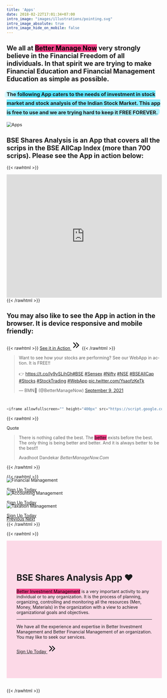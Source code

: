 ```yaml
---
title: 'Apps'
date: 2018-02-22T17:01:34+07:00
intro_image: "images/illustrations/pointing.svg"
intro_image_absolute: true
intro_image_hide_on_mobile: false
---
```


## We all at <mark>Better Manage Now</mark> very strongly believe in the Financial Freedom of all individuals. In that spirit we are trying to make Financial Education and Financial Management Education as simple as possible.

### <span class="blue">The following App caters to the needs of investment in stock market and stock analysis of the Indian Stock Market. This app is free to use and we are trying hard to keep it FREE FOREVER.<span>

<style>
.blue {  
  margin: 0 -0.4em;
  padding: 0.1em 0.4em;
  line-height: 1.8em;
  border-radius: 0.8em 0.3em;
  background: transparent;
  background-image: linear-gradient(
    to right,
    rgba(0, 217, 255, 0.1),
    rgba(0, 217, 255, 0.7) 4%,
    rgba(0, 217, 255, 0.3)
  );
  //-webkit-box-decoration-break: clone;
  //box-decoration-break: clone;
}
</style>

![Apps](/images/apps.svg)

## BSE Shares Analysis is an App that covers all the scrips in the BSE AllCap Index (more than 700 scrips). Please see the App in action below: 

{{< rawhtml >}}
<div class="card shadow mt-2">
<iframe allowfullscreen="" height="400px" src="https://script.google.com/macros/s/AKfycbxIsFJw0ShC_R3-Abz2CA_NklNCPmkt_Y1Ja67KoCvfq850ij28dbdx9G9VE6s961wp/exec" style="border: 0px #ffffff none;" width="100%"></iframe>
</div>
{{< /rawhtml >}}

## You may also like to see the App in action in the browser. It is device responsive and mobile friendly:

{{< rawhtml >}}
<a href="https://bit.ly/2SVunNg" target="_blank" class="btn btn-primary btn-lg mb-2">See it in Action <svg xmlns="http://www.w3.org/2000/svg" class="h-5 w-5" viewBox="0 0 20 20" width="30px" height="30px" fill="currentColor">
  <path fill-rule="evenodd" d="M10.293 15.707a1 1 0 010-1.414L14.586 10l-4.293-4.293a1 1 0 111.414-1.414l5 5a1 1 0 010 1.414l-5 5a1 1 0 01-1.414 0z" clip-rule="evenodd" />
  <path fill-rule="evenodd" d="M4.293 15.707a1 1 0 010-1.414L8.586 10 4.293 5.707a1 1 0 011.414-1.414l5 5a1 1 0 010 1.414l-5 5a1 1 0 01-1.414 0z" clip-rule="evenodd" />
</svg></a></button>
{{< /rawhtml >}}

<blockquote class="twitter-tweet"><p lang="en" dir="ltr">Want to see how your stocks are performing? See our WebApp in action. It is FREE!! <br><br>👉 <a href="https://t.co/Iy9ySLihGh">https://t.co/Iy9ySLihGh</a><a href="https://twitter.com/hashtag/BSE?src=hash&amp;ref_src=twsrc%5Etfw">#BSE</a> <a href="https://twitter.com/hashtag/Sensex?src=hash&amp;ref_src=twsrc%5Etfw">#Sensex</a> <a href="https://twitter.com/hashtag/Nifty?src=hash&amp;ref_src=twsrc%5Etfw">#Nifty</a> <a href="https://twitter.com/hashtag/NSE?src=hash&amp;ref_src=twsrc%5Etfw">#NSE</a> <a href="https://twitter.com/hashtag/BSEAllCap?src=hash&amp;ref_src=twsrc%5Etfw">#BSEAllCap</a> <a href="https://twitter.com/hashtag/Stocks?src=hash&amp;ref_src=twsrc%5Etfw">#Stocks</a> <a href="https://twitter.com/hashtag/StockTrading?src=hash&amp;ref_src=twsrc%5Etfw">#StockTrading</a> <a href="https://twitter.com/hashtag/WebApp?src=hash&amp;ref_src=twsrc%5Etfw">#WebApp</a> <a href="https://t.co/YsaofzKeTk">pic.twitter.com/YsaofzKeTk</a></p>&mdash; BMN💙 (@BetterManageNow) <a href="https://twitter.com/BetterManageNow/status/1436054688558829583?ref_src=twsrc%5Etfw">September 9, 2021</a></blockquote> <script async src="https://platform.twitter.com/widgets.js" charset="utf-8"></script> 
<br>

```javascript
<iframe allowfullscreen="" height="400px" src="https://script.google.com/macros/s/AKfycbxIsFJw0ShC_R3-Abz2CA_NklNCPmkt_Y1Ja67KoCvfq850ij28dbdx9G9VE6s961wp/exec" style="border: 0px #ffffff none;" width="100%"></iframe>
```

{{< rawhtml >}}
<div class="card shadow mt-3 mb-3">
  <div class="card-header">
    Quote
  </div>
  <div class="card-body">
    <blockquote class="blockquote mb-0">
      <p>There is nothing called the best. The <mark>better</mark> exists before the best. The only thing is being better and better. And it is always better to be the best!!</p>
      <footer class="blockquote-footer">Avadhoot Dandekar <cite title="Source Title">BetterManageNow.Com</cite></footer>
    </blockquote>
  </div>
</div>
{{< /rawhtml >}}

{{< rawhtml >}}
<!-- New Slider -->
<div id="carouselExampleControls" class="carousel slide card shadow" data-ride="carousel">
  <div class="carousel-inner">
    <div class="carousel-item active">
      <img class="d-block w-100" src="https://docs.google.com/drawings/d/e/2PACX-1vQzTpR0sGLVEgw-9-eGRAOFikZnwl8ZjVpnN347uPYg6Fi50bOSodYxqzf1tv12aT1BkxZQG7GV_Gel/pub?w=960&amp;h=600" alt="Financial Management">
      <div class="carousel-caption">
        <!-- <h3>New York</h3>
        <p>We love the Big Apple!</p> -->
        <p><a class="btn btn-lg btn-primary" href="/contact">Sign Up Today</a></p>
      </div>
    </div>
    <div class="carousel-item">
      <img class="d-block w-100" src="https://docs.google.com/drawings/d/e/2PACX-1vRZftsWl1Gvx7uCHtEb2_QO0sbEVvHVq7GsSxHyd02caHm5MZ9E9uO4RSrAjyLOHVz_L3W4_QOfqOy4/pub?w=960&amp;h=600" alt="Accounting Management">
      <div class="carousel-caption">
        <!-- <h3>New York</h3>
        <p>We love the Big Apple!</p> -->
        <p><a class="btn btn-lg btn-primary" href="/contact">Sign Up Today</a></p>
      </div>
    </div>
    <div class="carousel-item">
      <img class="d-block w-100" src="https://docs.google.com/drawings/d/e/2PACX-1vQcnfY4xGGsKKrQw_tKqBRacNJ5o94CbrBaKP9VJt9lABW77Q7FC0xYc0L_VgRgSYm5fInqknv7rB4B/pub?w=960&amp;h=600" alt="Taxation Management">
      <div class="carousel-caption">
        <!-- <h3>New York</h3>
        <p>We love the Big Apple!</p> -->
        <p><a class="btn btn-lg btn-primary" href="/contact">Sign Up Today</a></p>
      </div>
    </div>
  </div>
  <a class="carousel-control-prev" href="#carouselExampleControls" role="button" data-slide="prev">
    <span class="carousel-control-prev-icon" aria-hidden="true"></span>
    <span class="sr-only">Previous</span>
  </a>
  <a class="carousel-control-next" href="#carouselExampleControls" role="button" data-slide="next">
    <span class="carousel-control-next-icon" aria-hidden="true"></span>
    <span class="sr-only">Next</span>
  </a>
</div>
<style>
.carousel-item {
  margin-top: -20px;
  margin-bottom: -20px;
}
.btn-lg:hover {
  text-decoration: none !important;
}
</style>
{{< /rawhtml >}}

{{< rawhtml >}}
<div class="jumbotron shadow mt-3">
  <h1 class="display-4">BSE Shares Analysis App ❤️</h1>
  <p class="lead"><mark>Better Investment Management</mark> is a very important activity to any individual or to any organization. It is the process of planning, organizing, controlling and monitoring all the resources (Men, Money, Materials) in the organization with a view to achieve organizational goals and objectives.</p>
  <hr class="my-4">
  <p class="lead">We have all the experience and expertise in <span class="badge badge-success">Better Investment Management</span> and <span class="badge badge-secondary">Better Financial Management</span> of an organization. You may like to seek our services.</p>
  <p class="lead">
    <a class="btn btn-primary btn-lg" href="/contact" role="button">Sign Up Today <svg xmlns="http://www.w3.org/2000/svg" class="h-5 w-5" viewBox="0 0 20 20" width="30px" height="30px" fill="currentColor">
  <path fill-rule="evenodd" d="M10.293 15.707a1 1 0 010-1.414L14.586 10l-4.293-4.293a1 1 0 111.414-1.414l5 5a1 1 0 010 1.414l-5 5a1 1 0 01-1.414 0z" clip-rule="evenodd" />
  <path fill-rule="evenodd" d="M4.293 15.707a1 1 0 010-1.414L8.586 10 4.293 5.707a1 1 0 011.414-1.414l5 5a1 1 0 010 1.414l-5 5a1 1 0 01-1.414 0z" clip-rule="evenodd" />
</svg></a>
  </p>
</div>
<style>
.jumbotron {
  padding: 4rem 2rem;
  margin-bottom: 2rem;
  //background-image: linear-gradient(to right, #F09819 0%, #EDDE5D  51%, #F09819  100%); 
  //background-image: linear-gradient(to right, #1FA2FF 0%, #12D8FA  51%, #1FA2FF  100%);
  //background-image: linear-gradient(to right, #16A085 0%, #F4D03F  51%, #16A085  100%);
  //background-image: linear-gradient(to right, #F09819 0%, #EDDE5D  51%, #F09819  100%);
  //background-image: linear-gradient(to right, #00C9FF 0%, #92FE9D  51%, #00C9FF  100%);
  background-color: #fcd9e7;   
}
.jumbotron:hover {  
  background-color: #f8cdde;
}
mark {
  //display: inline-block;
  line-height: 0em;
  //padding-bottom: 0.6em;
  background-color: #f24088;
}
</style>
{{< /rawhtml >}}